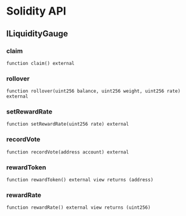 # Solidity API

## ILiquidityGauge

### claim

```solidity
function claim() external
```

### rollover

```solidity
function rollover(uint256 balance, uint256 weight, uint256 rate) external
```

### setRewardRate

```solidity
function setRewardRate(uint256 rate) external
```

### recordVote

```solidity
function recordVote(address account) external
```

### rewardToken

```solidity
function rewardToken() external view returns (address)
```

### rewardRate

```solidity
function rewardRate() external view returns (uint256)
```


